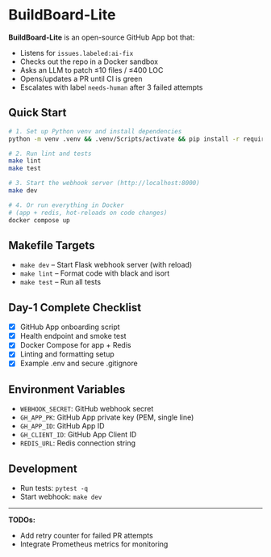 # BuildBoard-Lite

**BuildBoard-Lite** is an open-source GitHub App bot that:
- Listens for `issues.labeled:ai-fix`
- Checks out the repo in a Docker sandbox
- Asks an LLM to patch ≤10 files / ≤400 LOC
- Opens/updates a PR until CI is green
- Escalates with label `needs-human` after 3 failed attempts

## Quick Start

```bash
# 1. Set up Python venv and install dependencies
python -m venv .venv && .venv/Scripts/activate && pip install -r requirements.txt

# 2. Run lint and tests
make lint
make test

# 3. Start the webhook server (http://localhost:8000)
make dev

# 4. Or run everything in Docker
# (app + redis, hot-reloads on code changes)
docker compose up
```

## Makefile Targets
- `make dev`   – Start Flask webhook server (with reload)
- `make lint`  – Format code with black and isort
- `make test`  – Run all tests

## Day-1 Complete Checklist
- [x] GitHub App onboarding script
- [x] Health endpoint and smoke test
- [x] Docker Compose for app + Redis
- [x] Linting and formatting setup
- [x] Example .env and secure .gitignore

## Environment Variables

- `WEBHOOK_SECRET`: GitHub webhook secret
- `GH_APP_PK`: GitHub App private key (PEM, single line)
- `GH_APP_ID`: GitHub App ID
- `GH_CLIENT_ID`: GitHub App Client ID
- `REDIS_URL`: Redis connection string

## Development

- Run tests: `pytest -q`
- Start webhook: `make dev`

---

**TODOs:**  
- Add retry counter for failed PR attempts  
- Integrate Prometheus metrics for monitoring  
